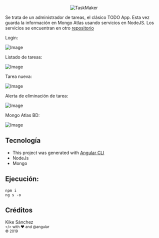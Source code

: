 <p align="center">
  <img src="https://kike.pe/angular-lab/taskmaker/logo.png" alt="TaskMaker"/>
</p>

Se trata de un administrador de tareas, el clásico TODO App.
Esta vez guarda la información en Mongo Atlas usando servicios en NodeJS.
Los servicios se encuentran en otro [repositorio](https://kike.pe/react-lab/todoapp/)

Login:

![Image](https://kike.pe/angular-lab/taskmaker/1.png)

Listado de tareas:

![Image](https://kike.pe/angular-lab/taskmaker/2.png)

Tarea nueva:

![Image](https://kike.pe/angular-lab/taskmaker/3.png)

Alerta de eliminación de tarea:

![Image](https://kike.pe/angular-lab/taskmaker/4.png)

Mongo Atlas BD:

![Image](https://kike.pe/angular-lab/taskmaker/5.png)

## Tecnología

- This project was generated with [Angular CLI](https://github.com/angular/angular-cli)
- NodeJs
- Mongo

## Ejecución:

```console
npm i
ng s -o
```

## Créditos

Kike Sánchez  
<sub></> with ♥ and @angular </sub>  
<sub>© 2019</sub>
